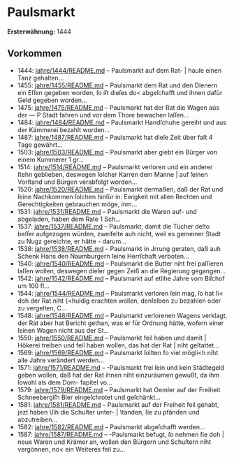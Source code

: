 # Paulsmarkt

**Ersterwähnung:** 1444

## Vorkommen
- 1444: [jahre/1444/README.md](../jahre/1444/README.md) – Paulsmarkt auf dem Rat- |
hauſe einen Tanz gehalten...
- 1455: [jahre/1455/README.md](../jahre/1455/README.md) – Paulsmarkt dem Rat und
den Dienern ein Eſſen gegeben worden, ſo iſt dieſes do<
abgeſchafft und ihnen dafür Geld gegeben worden...
- 1475: [jahre/1475/README.md](../jahre/1475/README.md) – Paulsmarkt hat der Rat die Wagen aús der —
P Stadt fahren und vor dem Thore bewachen laſſen...
- 1484: [jahre/1484/README.md](../jahre/1484/README.md) – Paulsmarkt Handſchuhe gereiht und
aus der Kämmerei bezahlt worden...
- 1487: [jahre/1487/README.md](../jahre/1487/README.md) – Paulsmarkt hat dieſe Zeit über faſt 4 Tage
gewährt...
- 1503: [jahre/1503/README.md](../jahre/1503/README.md) – Paulsmarkt aber giebt ein Bürger von einem
Kummerer 1 gr...
- 1514: [jahre/1514/README.md](../jahre/1514/README.md) – Paulsmarkt verloren und ein
anderer ſtehn geblieben, deswegen ſolcher Karren dem Manne |
auf ſeinen Vorſtand und Bürgen verabfolgt worden...
- 1520: [jahre/1520/README.md](../jahre/1520/README.md) – Paulsmarkt dermaßen,
daß der Rat und ſeine Nachkommen ſolchen hinſür in:
Ewigkeit mit allen Rechten und Gerechtigkeiten gebrauchen
möge, inm...
- 1531: [jahre/1531/README.md](../jahre/1531/README.md) – Paulsmarkt die Waren auf- und
abgeladen, haben dem Rate 1 Sch...
- 1537: [jahre/1537/README.md](../jahre/1537/README.md) – Paulsmarkt, damit die
Tücher deſto beſſer aufgezogen würden, zweifelte auh
nicht, weil es gemeiner Stadt zu Nugz gereichte, er hätte -
darum...
- 1538: [jahre/1538/README.md](../jahre/1538/README.md) – Paulsmarkt in Jrrung geraten, daß auh Schenk
Hans den Naumburgern ſeine Herrſchaft verboten...
- 1540: [jahre/1540/README.md](../jahre/1540/README.md) – Paulsmarkt die Butter niht frei paſſieren laſſen
wollen, deswegen dieſer gegen Zeiß an die Regierung
gegangen...
- 1542: [jahre/1542/README.md](../jahre/1542/README.md) – Paulsmarkt auf
etlihe Jahre vom Biſchof um 100 fl...
- 1544: [jahre/1544/README.md](../jahre/1544/README.md) – Paulsmarkt verloren ſein
mag, ſo hat ſi< doh der Rat niht \{<huldig erachten
wollen, denſelben zu bezahlen oder zu vergelten, C...
- 1548: [jahre/1548/README.md](../jahre/1548/README.md) – Paulsmarkt verlorenen Wagens verklagt, der Rat aber
hat Bericht gethan, was er für Ordnung hätte, wofern
einer ſeinen Wagen nicht aus der St...
- 1550: [jahre/1550/README.md](../jahre/1550/README.md) – Paulsmarkt feil haben und damit |
Hökerei treiben und feil haben wollen, das hat der Rat |
niht geſtattet...
- 1569: [jahre/1569/README.md](../jahre/1569/README.md) – Paulsmarkt ſollten fo viel
mögli<h niht alle Jahre verändert werden...
- 1571: [jahre/1571/README.md](../jahre/1571/README.md) – -Paulsmarkt frei ſein
und kein Städtegeld geben wollen, daß hat der Rat ihnen
niht einzuräumen gewußt, da ihm ſowohl als dem Dom-
fapitel vo...
- 1579: [jahre/1579/README.md](../jahre/1579/README.md) – Paulsmarkt hat Oemler auf der Freiheit
Schneebergiſh Bier eingeſchrotet und geſchänkt...
- 1581: [jahre/1581/README.md](../jahre/1581/README.md) – Paulsmarkt auf
der Freiheit feil gehabt, jezt haben \ſih die Schuſter unter- |
\tanden, ſie zu pfänden und abzutreiben...
- 1582: [jahre/1582/README.md](../jahre/1582/README.md) – Paulsmarkt abgeſchafft
werden...
- 1587: [jahre/1587/README.md](../jahre/1587/README.md) – -Paulsmarkt befugt, ſo nehmen fie doh |
neue Waren und Krämer an, wollen den Bürgern und
Schuſtern niht vergönnen, no< ein Weiteres feil zu...
